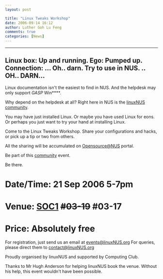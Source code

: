 ```yaml
---
layout: post

title: "Linux Tweaks Workshop"
date: 2006-09-14 16:12
author: Luther Goh Lu Feng
comments: true
categories: [News]
---
```

---------------
Linux box: Up and running.
Ego: Pumped up.
Connection: ...
Oh.. darn.
Try to use in NUS. ..
OH.. DARN...
---------------
Linux documentation isn't the easiest to find in NUS. And the helpdesk may only support *GASP* Win****.

Why depend on the helpdesk at all? Right here in NUS is the <a href="http://linuxnus.org/?page_id=6">linuxNUS community</a>.

You may have just installed Linux. Or maybe you have used Linux for eons. Or perhaps you just want to try your hand at installing Linux.

Come to the Linux Tweaks Workshop. Share your configurations and hacks, or pick up a tip or two from others.

All the sharing will be accumulated on <a target="_blank" href="http://opensource.nus.edu.sg">Opensource@NUS</a> portal.

Be part of this <a href="http://linuxnus.org/?page_id=6">community</a> event.

Be there.

# Date/Time: 21 Sep 2006 5-7pm
# Venue: <a target="_blank" href="http://www.comp.nus.edu.sg/aboutsoc/getting_to_soc.htm">SOC1</a> <s>#03-19</s> #03-17
# Price: Absolutely free

For registration, just send us an email at <a target="_blank" href="mailto:events@linuxNUS.org">events@linuxNUS.org</a>
For queries, please direct them to <a target="_blank" href="mailto:contact@linuxNUS.org">contact@linuxNUS.org</a>

Proudly organised by linuxNUS and supported by Computing Club.

Thanks to Mr Hugh Anderson for helping linuxNUS book the venue. Without his help, this event wouldn't have been possible.

